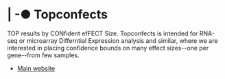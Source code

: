 # | -● Topconfects 

TOP results by CONfident efFECT Size. Topconfects is intended for RNA-seq or microarray Differntial Expression analysis and similar, where we are interested in placing confidence bounds on many effect sizes--one per gene--from few samples.

* [Main website](http://logarithmic.net/topconfects/)
